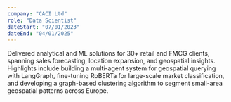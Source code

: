 ```yaml
---
company: "CACI Ltd"
role: "Data Scientist"
dateStart: "07/01/2023"
dateEnd: "04/01/2025"
---
```


Delivered analytical and ML solutions for 30+ retail and FMCG clients, spanning sales forecasting, location expansion, and geospatial insights. Highlights include building a multi-agent system for geospatial querying with LangGraph, fine-tuning RoBERTa for large-scale market classification, and developing a graph-based clustering algorithm to segment small-area geospatial patterns across Europe.
